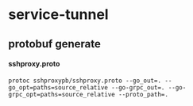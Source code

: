 # service-tunnel

## protobuf generate
#### sshproxy.proto
```shell
protoc sshproxypb/sshproxy.proto --go_out=. --go_opt=paths=source_relative --go-grpc_out=. --go-grpc_opt=paths=source_relative --proto_path=.
```
